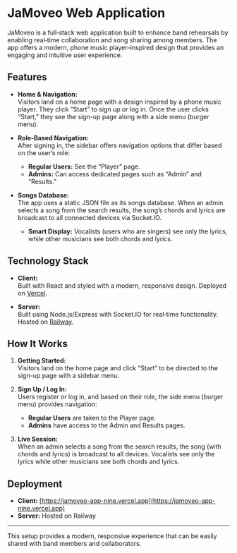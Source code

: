 # JaMoveo Web Application

JaMoveo is a full‑stack web application built to enhance band rehearsals by enabling real‑time collaboration and song sharing among members. The app offers a modern, phone music player–inspired design that provides an engaging and intuitive user experience.

## Features

- **Home & Navigation:**  
  Visitors land on a home page with a design inspired by a phone music player. They click “Start” to sign up or log in. Once the user clicks “Start,” they see the sign-up page along with a side menu (burger menu).

- **Role-Based Navigation:**  
  After signing in, the sidebar offers navigation options that differ based on the user’s role:
  - **Regular Users:** See the “Player” page.
  - **Admins:** Can access dedicated pages such as “Admin” and “Results.”

- **Songs Database:**  
  The app uses a static JSON file as its songs database. When an admin selects a song from the search results, the song’s chords and lyrics are broadcast to all connected devices via Socket.IO.  
  - **Smart Display:** Vocalists (users who are singers) see only the lyrics, while other musicians see both chords and lyrics.

## Technology Stack

- **Client:**  
  Built with React and styled with a modern, responsive design. Deployed on [Vercel](https://vercel.com).

- **Server:**  
  Built using Node.js/Express with Socket.IO for real‑time functionality. Hosted on [Railway](https://railway.app).

## How It Works

1. **Getting Started:**  
   Visitors land on the home page and click “Start” to be directed to the sign-up page with a sidebar menu.

2. **Sign Up / Log In:**  
   Users register or log in, and based on their role, the side menu (burger menu) provides navigation:
   - **Regular Users** are taken to the Player page.
   - **Admins** have access to the Admin and Results pages.

3. **Live Session:**  
   When an admin selects a song from the search results, the song (with chords and lyrics) is broadcast to all devices. Vocalists see only the lyrics while other musicians see both chords and lyrics.

## Deployment

- **Client:** [https://jamoveo-app-nine.vercel.app](https://jamoveo-app-nine.vercel.app)
- **Server:** Hosted on Railway

---

This setup provides a modern, responsive experience that can be easily shared with band members and collaborators.
